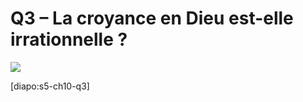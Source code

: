 # Q3 – La croyance en Dieu est-elle irrationnelle ?

![](https://upload.wikimedia.org/wikipedia/commons/4/4e/Religions_Timeline_-_en.svg)

[diapo:s5-ch10-q3]